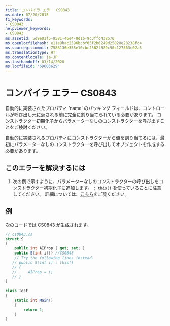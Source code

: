 ```yaml
---
title: コンパイラ エラー CS0843
ms.date: 07/20/2015
f1_keywords:
- CS0843
helpviewer_keywords:
- CS0843
ms.assetid: 5d9e01f5-9581-46e4-8d1b-9c3ffc438570
ms.openlocfilehash: e11e9bac2596bcbf05f2b6249d25028e28238fd4
ms.sourcegitcommit: 7588136e355e10cbc2582f389c90c127363c02a5
ms.translationtype: HT
ms.contentlocale: ja-JP
ms.lasthandoff: 03/14/2020
ms.locfileid: "69603629"
---
```

# <a name="compiler-error-cs0843"></a>コンパイラ エラー CS0843
自動的に実装されたプロパティ 'name' のバッキング フィールドは、コントロールが呼び出し元に返される前に完全に割り当てられている必要があります。 コンストラクター初期化子からパラメーターなしのコンストラクターを呼び出すことをご検討ください。  
  
 自動的に実装されるプロパティにコンストラクターから値を割り当てるには、最初にパラメーターなしのコンストラクターを呼び出してオブジェクトを作成する必要があります。  
  
## <a name="to-correct-this-error"></a>このエラーを解決するには  
  
1. 次の例で示すように、パラメーターなしのコンストラクターの呼び出しをコンストラクター初期化子に追加します。 `: this()` を使っていることに注意してください。 詳細については、[こちら](../keywords/this.md)をご覧ください。  
  
## <a name="example"></a>例  
 次のコードでは CS0843 が生成されます。  
  
```csharp  
// cs0843.cs  
struct S  
{  
    public int AIProp { get; set; }  
    public S(int i){} //CS0843  
    // Try the following lines instead.  
   // public S(int i) : this()  
   // {  
   //     AIProp = i;  
   // }  
}  
  
class Test  
{  
    static int Main()  
    {  
        return 1;  
    }  
}  
```
